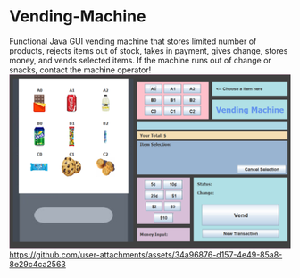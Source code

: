# Vending-Machine
Functional Java GUI vending machine that stores limited number of products, rejects items out of stock, takes in payment, gives change, stores money, and vends selected items. If the machine runs out of change or snacks, contact the machine operator! 
![alt text](https://github.com/meli1022/Vending-Machine/blob/main/vendimage.PNG)
https://github.com/user-attachments/assets/34a96876-d157-4e49-85a8-8e29c4ca2563

